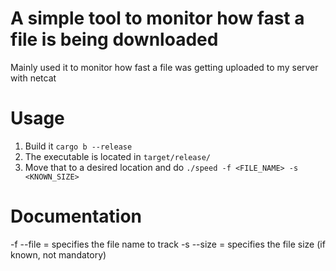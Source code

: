 # A simple tool to monitor how fast a file is being downloaded

Mainly used it to monitor how fast a file was getting uploaded to my server with netcat

# Usage

1) Build it `cargo b --release`
2) The executable is located in `target/release/`
3) Move that to a desired location and do `./speed -f <FILE_NAME> -s <KNOWN_SIZE>`


# Documentation

-f --file = specifies the file name to track
-s --size = specifies the file size (if known, not mandatory)



